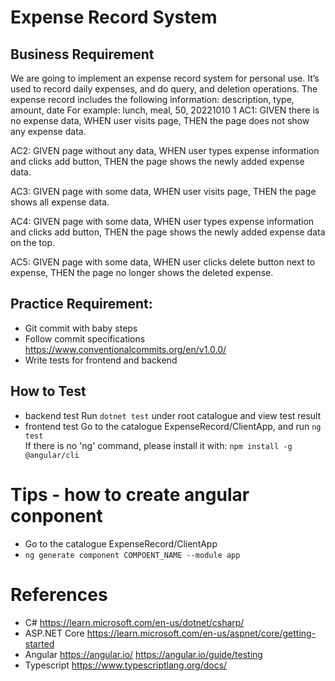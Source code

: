 # Expense Record System

## Business Requirement
We are going to implement an expense record system for personal use.
It’s used to record daily expenses, and do query, and deletion operations.
The expense record includes the following information: description, type, amount, date
For example: lunch, meal, 50, 20221010
1
AC1: 
GIVEN there is no expense data, 
WHEN user visits page, 
THEN the page does not show any expense data.

AC2: 
GIVEN page without any data, 
WHEN user types expense information and clicks add button, 
THEN the page shows the newly added expense data.

AC3: 
GIVEN page with some data, 
WHEN user visits page, 
THEN the page shows all expense data.

AC4: 
GIVEN page with some data, 
WHEN user types expense information and clicks add button, 
THEN the page shows the newly added expense data on the top.

AC5: 
GIVEN page with some data, 
WHEN user clicks delete button next to expense, 
THEN the page no longer shows the deleted expense.

## Practice Requirement:
- Git commit with baby steps
- Follow commit specifications https://www.conventionalcommits.org/en/v1.0.0/
- Write tests for frontend and backend

## How to Test
- backend test
    Run `dotnet test` under root catalogue and view test result
- frontend test
    Go to the catalogue ExpenseRecord/ClientApp, and run `ng test`  
    If there is no 'ng' command, please install it with: `npm install -g @angular/cli`  
 
# Tips - how to create angular conponent
- Go to the catalogue ExpenseRecord/ClientApp
- `ng generate component COMPOENT_NAME --module app`

# References
- C# 
    https://learn.microsoft.com/en-us/dotnet/csharp/
- ASP.NET Core
    https://learn.microsoft.com/en-us/aspnet/core/getting-started
- Angular
    https://angular.io/
    https://angular.io/guide/testing
- Typescript
    https://www.typescriptlang.org/docs/
